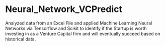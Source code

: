 # Neural_Network_VCPredict

Analyzed data from an Excel File and applied Machine Learning Neural Networks via Tensorflow and Scikit to identify if the Startup is worth investing in as a Venture Capital firm and will eventually succeed based on historical data. 

